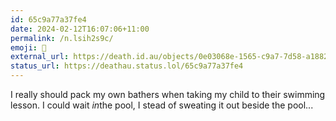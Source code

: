```yaml
---
id: 65c9a77a37fe4
date: 2024-02-12T16:07:06+11:00
permalink: /n.lsih2s9c/
emoji: 🥵
external_url: https://death.id.au/objects/0e03068e-1565-c9a7-7d58-a18825637496
status_url: https://deathau.status.lol/65c9a77a37fe4
---
```


I really should pack my own bathers when taking my child to their swimming lesson. I could wait *in*the pool, I stead of sweating it out beside the pool...
